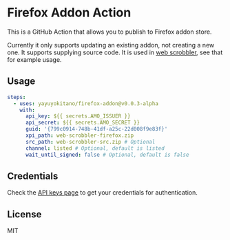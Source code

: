 # Firefox Addon Action

This is a GitHub Action that allows you to publish to Firefox addon store.

Currently it only supports updating an existing addon, not creating a new one.
It supports supplying source code.
It is used in [web scrobbler](https://github.com/yayuyokitano/web-scrobbler/blob/master/.github/workflows/deploy.yml), see that for example usage.

## Usage

```yaml
steps:
  - uses: yayuyokitano/firefox-addon@v0.0.3-alpha
    with:
      api_key: ${{ secrets.AMO_ISSUER }}
      api_secret: ${{ secrets.AMO_SECRET }}
      guid: '{799c0914-748b-41df-a25c-22d008f9e83f}'
      xpi_path: web-scrobbler-firefox.zip
      src_path: web-scrobbler-src.zip # Optional
      channel: listed # Optional, default is listed
      wait_until_signed: false # Optional, default is false
```

## Credentials

Check the [API keys page](https://addons.mozilla.org/en-US/developers/addon/api/key/) to get your credentials for authentication.

## License

MIT
